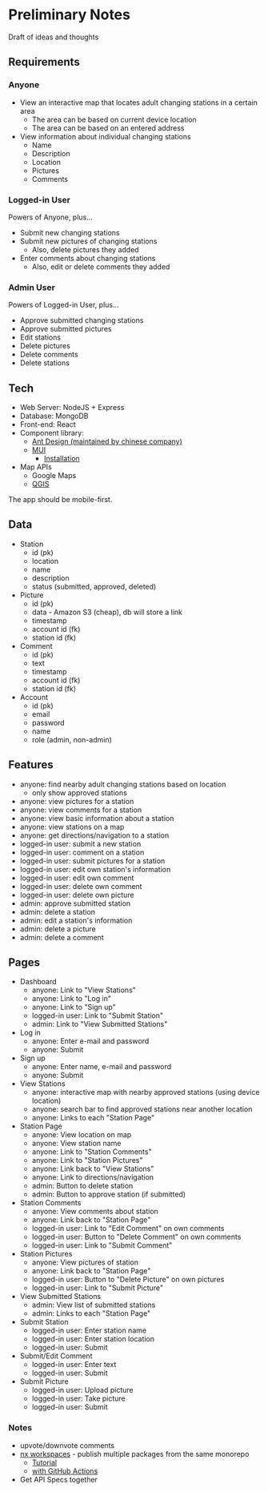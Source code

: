 # Preliminary Notes
Draft of ideas and thoughts

## Requirements

### Anyone
- View an interactive map that locates adult changing stations in a certain area
	- The area can be based on current device location
	- The area can be based on an entered address
- View information about individual changing stations
	- Name
	- Description
	- Location
	- Pictures
	- Comments

### Logged-in User
Powers of Anyone, plus...

- Submit new changing stations
- Submit new pictures of changing stations
	- Also, delete pictures they added
- Enter comments about changing stations
	- Also, edit or delete comments they added

### Admin User
Powers of Logged-in User, plus...

- Approve submitted changing stations
- Approve submitted pictures
- Edit stations
- Delete pictures
- Delete comments
- Delete stations

## Tech
- Web Server: NodeJS + Express
- Database: MongoDB
- Front-end: React
- Component library:
	- [Ant Design (maintained by chinese company)](https://ant.design/)
	- [MUI](https://mui.com/)
		- [Installation](https://mui.com/material-ui/getting-started/installation/)
- Map APIs
	- Google Maps
	- [QGIS](https://www.qgis.org/en/site/)

The app should be mobile-first.

## Data
- Station
	- id (pk)
	- location
	- name
	- description
	- status (submitted, approved, deleted)
- Picture
	- id (pk)
	- data - Amazon S3 (cheap), db will store a link
	- timestamp
	- account id (fk)
	- station id (fk)
- Comment
	- id (pk)
	- text
	- timestamp
	- account id (fk)
	- station id (fk)
- Account
	- id (pk)
	- email
	- password
	- name
	- role (admin, non-admin)

## Features
- anyone: find nearby adult changing stations based on location
	- only show approved stations
- anyone: view pictures for a station
- anyone: view comments for a station
- anyone: view basic information about a station
- anyone: view stations on a map
- anyone: get directions/navigation to a station
- logged-in user: submit a new station
- logged-in user: comment on a station
- logged-in user: submit pictures for a station
- logged-in user: edit own station's information
- logged-in user: edit own comment
- logged-in user: delete own comment
- logged-in user: delete own picture
- admin: approve submitted station
- admin: delete a station
- admin: edit a station's information
- admin: delete a picture
- admin: delete a comment

## Pages
- Dashboard
	- anyone: Link to "View Stations"
	- anyone: Link to "Log in"
	- anyone: Link to "Sign up"
	- logged-in user: Link to "Submit Station"
	- admin: Link to "View Submitted Stations"
- Log in
	- anyone: Enter e-mail and password
	- anyone: Submit
- Sign up
	- anyone: Enter name, e-mail and password
	- anyone: Submit
- View Stations
	- anyone: interactive map with nearby approved stations (using device location)
	- anyone: search bar to find approved stations near another location
	- anyone: Links to each "Station Page"
- Station Page
	- anyone: View location on map
	- anyone: View station name
	- anyone: Link to "Station Comments"
	- anyone: Link to "Station Pictures"
	- anyone: Link back to "View Stations"
	- anyone: Link to directions/navigation
	- admin: Button to delete station
	- admin: Button to approve station (if submitted)
- Station Comments
	- anyone: View comments about station
	- anyone: Link back to "Station Page"
	- logged-in user: Link to "Edit Comment" on own comments
	- logged-in user: Button to "Delete Comment" on own comments
	- logged-in user: Link to "Submit Comment"
- Station Pictures
	- anyone: View pictures of station
	- anyone: Link back to "Station Page"
	- logged-in user: Button to "Delete Picture" on own pictures
	- logged-in user: Link to "Submit Picture"
- View Submitted Stations
	- admin: View list of submitted stations
	- admin: Links to each "Station Page"
- Submit Station
	- logged-in user: Enter station name
	- logged-in user: Enter station location
	- logged-in user: Submit
- Submit/Edit Comment
	- logged-in user: Enter text
	- logged-in user: Submit
- Submit Picture
	- logged-in user: Upload picture
	- logged-in user: Take picture
	- logged-in user: Submit

### Notes
- upvote/downvote comments
- [nx workspaces](https://nx.dev/) - publish multiple packages from the same monorepo
	- [Tutorial](https://nx.dev/react-tutorial/01-create-application)
	- [with GitHub Actions](https://nx.dev/ci/monorepo-ci-github-actions)
- Get API Specs together